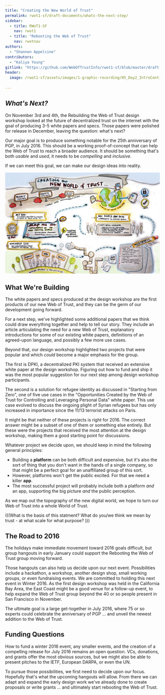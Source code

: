 ```yaml
---
title: "Creating the New World of Trust"
permalink: rwot1-sf/draft-documents/whats-the-next-step/
sidebar:
  - title: RWoT1-SF
    nav: rwot1
  - title: "Rebooting the Web of Trust"
    nav: rwotnav
authors:
  - "Shannon Appelcine"
contributors:
  - "Kaliya Young"
gitlink: "https://github.com/WebOfTrustInfo/rwot1-sf/blob/master/draft-documents/whats-the-next-step.md"
header:
  image: /rwot1-sf/assets/images/1-graphic-recording/05_Day2_IntroContinued_AndLookingForward.jpg

---
```


## _What's Next?_

On November 3rd and 4th, the Rebuilding the Web of Trust design workshop looked at the future of decentralized trust on the internet with the goal of producing 3-5 white papers and specs. Those papers were polished for release in December, leaving the question: what's next?

Our major goal is to produce something notable for the 25th anniversary of PGP, in July 2016. This should be a working proof-of-concept that can help the Web of Trust to reach a broader audience. It should be something that's both _usable_ and _used_, it needs to be _compelling_ and _inclusive_.

If we can meet this goal, we can make our design ideas into reality.

![Solution Diagram](../event-documents/graphic-recording/09_Next_Step_Summary.JPG?raw=true)

## What We're Building

The white papers and specs produced at the design workshop are the first products of our new Web of Trust, and they can be the germ of our development going forward.

For a next step, we've highlighted some additional papers that we think could draw everything together and help to tell our story. They include an article articulating the need for a new Web of Trust, explanatory introductions for some of our existing white papers, definitions of an agreed-upon language, and possibly a few more use cases.

Beyond that, our design workshop highlighted two projects that were popular and which _could_ become a major emphasis for the group.

The first is DPKI, a decentralized PKI system that received an extensive white paper at the design workshop. Figuring out how to fund and ship it was the most popular suggestion for our next step among design workshop participants.

The second is a solution for refugee identity as discussed in "Starting from Zero", one of five use cases in the "Opportunities Created by the Web of Trust for Controlling and Leveraging Personal Data" white paper. This use case evolved to discuss the ongoing plight of Syrian refugees but has only increased in importance since the 11/13 terrorist attacks on Paris.

It might be that neither of these projects is right for 2016. The correct answer might be a subset of one of them or something else entirely. But these were the projects that received the most attention at the design workshop, making them a good starting point for discussions.

Whatever project we decide upon, we should keep in mind the following general principles:

* Building a **platform** can be both difficult and expensive, but it's also the sort of thing that you don't want in the hands of a single company, so that might be a perfect goal for an unaffiliated group of this sort.
* However, platforms won't get the public excited. For that we need a killer **app**. 
* The most successful project will probably include both a platform _and_ an app, supporting the big picture _and_ the public perception.

As we map out the topography of the new digital world, we hope to turn our Web of Trust into a whole World of Trust.

(((What is the basis of this statment? What do you/we think we mean by trust - at what scale for what purpose? )))



## The Road to 2016

The holidays make immediate movement toward 2016 goals difficult, but group hangouts in early January could support the Rebooting the Web of Trust group moving forward.

Those hangouts can also help us decide upon our next event. Possibilities include a hackathon, a workshop, another design shop, small working groups, or even fundraising events. We are committed to holding this next event in Winter 2016. As the first design workshop was held in the California Bay Area, the East Coast might be a good venue for a follow-up event, to help expand the Web of Trust group beyond the 40 or so people present in San Francisco in November.

The ultimate goal is a large get-together in July 2016, where 75 or so experts could celebrate the anniversary of PGP … and unveil the newest addition to the Web of Trust.

## Funding Questions

How to fund a winter 2016 event, any smaller events, and the creation of a compelling release for July 2016 remains an open question. VCs, donations, and grants offer the most obvious sources, but we might also be able to present pitches to the IETF, European DARPA, or even the UN.

To pursue those possibilities, we first need to decide upon our focus. Hopefully that's what the upcoming hangouts will allow. From there we can adapt and expand the early design work we've already done to create proposals or write grants … and ultimately start rebooting the Web of Trust.
